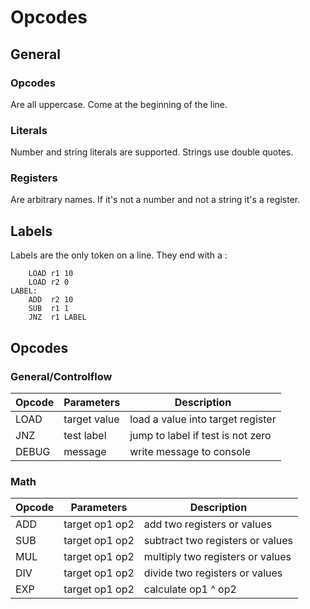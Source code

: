 Opcodes
=======

## General

### Opcodes

Are all uppercase. Come at the beginning of the line.

### Literals

Number and string literals are supported. Strings use double quotes. 

### Registers

Are arbitrary names. If it's not a number and not a string it's 
a register.

## Labels

Labels are the only token on a line. They end with a :

```
    LOAD r1 10
    LOAD r2 0
LABEL:
    ADD  r2 10
    SUB  r1 1
    JNZ  r1 LABEL
```

## Opcodes

### General/Controlflow

 | Opcode | Parameters     | Description                       | 
|--------|----------------|-----------------------------------|
 | LOAD   | target value   | load a value into target register |
| JNZ    | test label     | jump to label if test is not zero |
 | DEBUG  | message        | write message to console          |

### Math
| Opcode | Parameters     | Description                       | 
|--------|----------------|-----------------------------------|
| ADD    | target op1 op2 | add two registers or values       |
| SUB    | target op1 op2 | subtract two registers or values  |
| MUL    | target op1 op2 | multiply two registers or values  |
| DIV    | target op1 op2 | divide two registers or values    |
| EXP    | target op1 op2 | calculate op1 ^ op2               |
